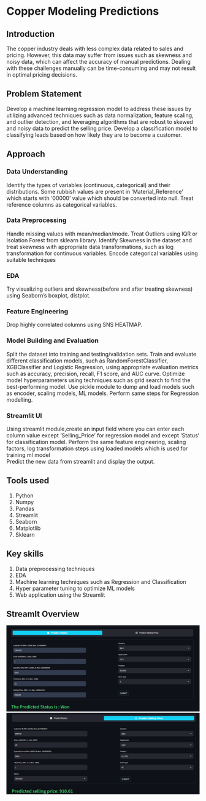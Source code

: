 # Copper Modeling Predictions

## Introduction

The copper industry deals with less complex data related to sales and pricing. However, this data may suffer from issues such as skewness and noisy data, which can affect the accuracy of manual predictions. Dealing with these challenges manually can be time-consuming and may not result in optimal pricing decisions.

## Problem Statement 
Develop a machine learning regression model to address these issues by utilizing advanced techniques such as data normalization, feature scaling, and outlier detection, and leveraging algorithms that are robust to skewed and noisy data to predict the selling price.
Develop a classification model to classifying leads based on how likely they are to become a customer.

## Approach

### Data Understanding
Identify the types of variables (continuous, categorical) and their distributions. Some rubbish values are present in ‘Material_Reference’ which starts with ‘00000’ value which should be converted into null. Treat reference columns as categorical variables.

### Data Preprocessing
Handle missing values with mean/median/mode.
Treat Outliers using IQR or Isolation Forest from sklearn library.
Identify Skewness in the dataset and treat skewness with appropriate data transformations, such as log transformation for continuous variables.
Encode categorical variables using suitable techniques

### EDA
Try visualizing outliers and skewness(before and after treating skewness) using Seaborn’s boxplot, distplot.

### Feature Engineering
Drop highly correlated columns using SNS HEATMAP.

### Model Building and Evaluation
Split the dataset into training and testing/validation sets. 
Train and evaluate different classification models, such as RandomForestClassifier, XGBClassifier and Logistic Regression, using appropriate evaluation metrics such as accuracy, precision, recall, F1 score, and AUC curve. 
Optimize model hyperparameters using techniques such as grid search to find the best-performing model.
Use pickle module to dump and load models such as encoder, scaling models, ML models.
Perform same steps for Regression modelling.

### Streamlit UI
Using streamlit module,create an input field where you can enter each column value except ‘Selling_Price’ for regression model and  except ‘Status’ for classification model. 
Perform the same feature engineering, scaling factors, log transformation steps using loaded models which is used for training ml model  
Predict the new data from streamlit and display the output.

## Tools used
1. Python
2. Numpy
3. Pandas
4. Streamlit
5. Seaborn
6. Matplotlib
7. Sklearn

## Key skills
1. Data preprocessing techniques
2. EDA
3. Machine learning techniques such as Regression and Classification
4. Hyper parameter tuning to optimize ML models
5. Web application using the Streamlit 

## Streamlt Overview

![Predict Status](https://github.com/Sakthipavithran16/Copper_modeling/blob/main/Streamlit_Image/Streamlit1.JPG)
![Predict Selling price](https://github.com/Sakthipavithran16/Copper_modeling/blob/main/Streamlit_Image/Streamlit2.JPG)


